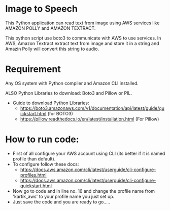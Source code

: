 # Image to Speech
This Python application can read text from image using AWS services like AMAZON POLLY and AMAZON TEXTRACT.


This python script use boto3 to communicate with AWS to use services. In AWS, Amazon Textract extract text from image and store it in a string and 
Amazin Polly will convert this string to audio.

# Requirement
Any OS system with Python compiler and Amazon CLI installed.

ALSO Python Libraries to download: Boto3 and Pillow or PIL.

* Guide to download Python Libraries:
   * https://boto3.amazonaws.com/v1/documentation/api/latest/guide/quickstart.html  (for BOTO3)
   * https://pillow.readthedocs.io/en/latest/installation.html (For Pillow)

# How to run code:
 * First of all configure your AWS account using CLI (its better if it is named profile than default). 
 * To configure follow these docs: 
      * https://docs.aws.amazon.com/cli/latest/userguide/cli-configure-profiles.html
      * https://docs.aws.amazon.com/cli/latest/userguide/cli-configure-quickstart.html
 * Now go to code and in line no. 16 and change the profile name from 'kartik_aws' to your profile name you just set up.
 * Just save the code and you are ready to go.....
